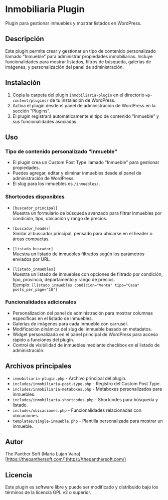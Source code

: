 # Inmobiliaria Plugin

Plugin para gestionar inmuebles y mostrar listados en WordPress.

## Descripción

Este plugin permite crear y gestionar un tipo de contenido personalizado llamado "Inmueble" para administrar propiedades inmobiliarias. Incluye funcionalidades para mostrar listados, filtros de búsqueda, galerías de imágenes, y personalización del panel de administración.

## Instalación

1. Copia la carpeta del plugin `inmobiliaria-plugin` en el directorio `wp-content/plugins/` de tu instalación de WordPress.
2. Activa el plugin desde el panel de administración de WordPress en la sección "Plugins".
3. El plugin registrará automáticamente el tipo de contenido "Inmueble" y sus funcionalidades asociadas.

## Uso

### Tipo de contenido personalizado "Inmueble"

- El plugin crea un Custom Post Type llamado "Inmueble" para gestionar propiedades.
- Puedes agregar, editar y eliminar inmuebles desde el panel de administración de WordPress.
- El slug para los inmuebles es `/inmuebles/`.

### Shortcodes disponibles

- `[buscador_principal]`  
  Muestra un formulario de búsqueda avanzado para filtrar inmuebles por condición, tipo, ubicación y rango de precios.

- `[buscador_header]`  
  Similar al buscador principal, pensado para ubicarse en el header o áreas compactas.

- `[listado_buscador]`  
  Muestra un listado de inmuebles filtrados según los parámetros enviados por URL.

- `[listado_inmuebles]`  
  Muestra un listado de inmuebles con opciones de filtrado por condición, tipo, provincia, departamento y rango de precios.  
  Ejemplo: `[listado_inmuebles condicion="Venta" tipo="Casa" posts_per_page="10"]`

### Funcionalidades adicionales

- Personalización del panel de administración para mostrar columnas específicas en el listado de inmuebles.
- Galerías de imágenes para cada inmueble con carrusel.
- Modificación dinámica del slug del inmueble basado en metadatos.
- Widget personalizado en el panel principal de WordPress para acceso rápido a funciones del plugin.
- Control de visibilidad de inmuebles mediante checkbox en el listado de administración.

## Archivos principales

- `inmobiliaria-plugin.php` - Archivo principal del plugin.
- `includes/inmobiliaria-post-type.php` - Registro del Custom Post Type.
- `includes/inmobiliaria-metaboxes.php` - Metaboxes personalizados para inmuebles.
- `includes/inmobiliaria-shortcodes.php` - Shortcodes para búsqueda y listado.
- `includes/ubicaciones.php` - Funcionalidades relacionadas con ubicaciones.
- `templates/single-inmueble.php` - Plantilla personalizada para mostrar un inmueble.

## Autor

The Panther Soft (Maria Lujan Vaira)  
[https://thepanthersoft.com/](https://thepanthersoft.com/)

## Licencia

Este plugin es software libre y puede ser modificado y distribuido bajo los términos de la licencia GPL v2 o superior.
